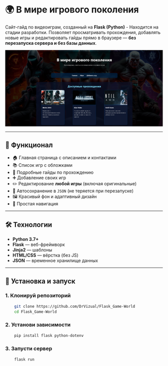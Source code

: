 # 🌍 В мире игрового поколения

Сайт-гайд по видеоиграм, созданный на **Flask (Python)** - Находится на стадии разработки.
Позволяет просматривать прохождения, добавлять новые игры и редактировать гайды прямо в браузере — **без перезапуска сервера и без базы данных**.

![Скриншот сайта](static/images/screenshot.png)

---

## 🎯 Функционал

- 🏠 Главная страница с описанием и контактами
- 📚 Список игр с обложками
- 📖 Подробные гайды по прохождению
- ➕ Добавление своих игр
- ✏️ Редактирование **любой игры** (включая оригинальные)
- 💾 Автосохранение в `JSON` (не теряется при перезапуске)
- 🖼 Красивый фон и адаптивный дизайн
- 🔗 Простая навигация

---

## 🛠 Технологии

- **Python 3.7+**
- **Flask** — веб-фреймворк
- **Jinja2** — шаблоны
- **HTML/CSS** — вёрстка (без JS)
- **JSON** — временное хранилище данных

---

## 🚀 Установка и запуск

### 1. Клонируй репозиторий
```bash
    git clone https://github.com/DrVizual/Flask_Game-World
    cd Flask_Game-World
```
### 2. Установи зависимости

```bash
    pip install flask python-dotenv
```

### 3. Запусти сервер
```bash
    flask run
```